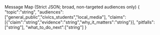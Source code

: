 Message Map (Strict JSON; broad, non-targeted audiences only)
{
  "topic":"string",
  "audiences":["general_public","civics_students","local_media"],
  "claims":[{"claim":"string","evidence":"string","why_it_matters":"string"}],
  "pitfalls":["string"],
  "what_to_do_next":["string"]
}
